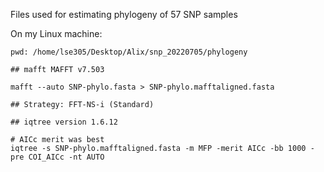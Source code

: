 Files used for estimating phylogeny of 57 SNP samples

On my Linux machine:

```
pwd: /home/lse305/Desktop/Alix/snp_20220705/phylogeny

## mafft MAFFT v7.503

mafft --auto SNP-phylo.fasta > SNP-phylo.mafftaligned.fasta

## Strategy: FFT-NS-i (Standard)

## iqtree version 1.6.12

# AICc merit was best
iqtree -s SNP-phylo.mafftaligned.fasta -m MFP -merit AICc -bb 1000 -pre COI_AICc -nt AUTO
```
